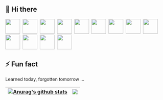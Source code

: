 ## 👋 Hi there 
<code><img width="46" height="46" src="https://cdn.svgporn.com/logos/html-5.svg"></code>&nbsp;
<code><img width="46" height="46" src="https://cdn.svgporn.com/logos/css-3.svg"></code>&nbsp;
<code><img width="46" height="46" src="https://cdn.svgporn.com/logos/javascript.svg"></code>&nbsp;
<code><img width="46" height="46" src="https://cdn.svgporn.com/logos/typescript-icon.svg"></code>&nbsp;
<code><img width="46" height="46" src="https://cdn.svgporn.com/logos/vue.svg"></code>&nbsp;
<code><img width="46" height="46" src="https://cdn.svgporn.com/logos/vitejs.svg"></code>&nbsp;
<code><img width="46" height="46" src="https://cdn.svgporn.com/logos/flutter.svg"></code>&nbsp;
<code><img width="46" height="46" src="https://cdn.svgporn.com/logos/electron.svg"></code>&nbsp;
<code><img width="46" height="46" src="https://cdn.svgporn.com/logos/threejs.svg"></code>&nbsp;
<code><img width="46" height="46" src="https://cdn.svgporn.com/logos/nodejs-icon-alt.svg"></code>&nbsp;
<code><img width="46" height="46" src="https://cdn.svgporn.com/logos/mongodb-icon.svg"></code>&nbsp;
<code><img width="46" height="46" src="https://cdn.svgporn.com/logos/jenkins.svg"></code>&nbsp;
<code><img width="46" height="46" src="https://cdn.svgporn.com/logos/nuxt-icon.svg"></code>&nbsp;

## ⚡ Fun fact

Learned today, forgotten tomorrow ...


| <a href="https://github.com/jahnli"><img align="center" src="https://github-readme-stats.vercel.app/api?username=jahnli&show_icons=true&theme=vue&hide=prs&hide_border=true&count_private=true" alt="Anurag's github stats" /></a> | <a href="https://github.com/jahnli"><img align="center" src="https://github-readme-stats.vercel.app/api/top-langs/?username=jahnli&theme=vue&layout=compact&hide_border=true" /></a> |
| ------------- | ------------- |

